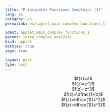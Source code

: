```yaml
---
title: "Principales Funciones Complejas (1)"
lang: es
category: es
permalink: es/applet_main_complex_functions_1

ident: applet_main_complex_functions_1
parent: intro_complex_analysis
kind: applet
mathjax: true
sage: true

layout: post
type: post
---
```


<center>$f(z)=z$</center>

<div class="sage" align="center"><script type="text/x-sage">
complex_plot(x, (-4, 4), (-3, 3), aspect_ratio=1)
</script></div>

<center>$f(z)=z^2$</center>

<div class="sage" align="center"><script type="text/x-sage">
complex_plot(x^2, (-4, 4), (-3, 3), aspect_ratio=1)
</script></div>

<center>$f(z)=z^3$</center>

<div class="sage" align="center"><script type="text/x-sage">
complex_plot(x^3, (-4, 4), (-3, 3), aspect_ratio=1)
</script></div>

<center>$f(z)=\dfrac{1}{z}$</center>

<div class="sage" align="center"><script type="text/x-sage">
complex_plot(1/x, (-4, 4), (-3, 3), aspect_ratio=1)
</script></div>

<center>$f(z)=\dfrac{1}{z^2}$</center>

<div class="sage" align="center"><script type="text/x-sage">
complex_plot(1/x^2, (-4, 4), (-3, 3), aspect_ratio=1)
</script></div>

<center>$f(z)=\dfrac{1}{z^3}$</center>

<div class="sage" align="center"><script type="text/x-sage">
complex_plot(1/x^3, (-4, 4), (-3, 3), aspect_ratio=1)
</script></div>


